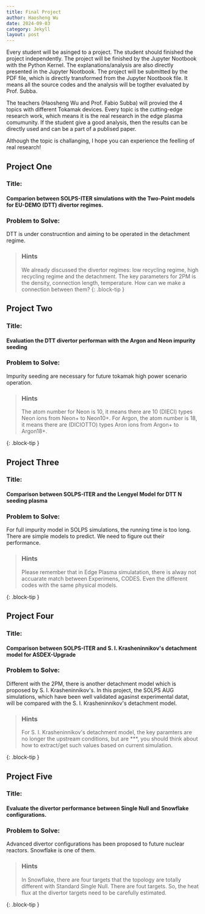 ```yaml
---
title: Final Project
author: Haosheng Wu
date: 2024-09-03
category: Jekyll
layout: post
---
```


Every student will be asinged to a project. The student should finished the project independently. The project will be finished by the Jupyter Nootbook with the Python Kernel. The explanations/analysis are also directly presented in the Jupyter Nootbook. The project will be submitted by the PDF file, which is directly transformed from the Jupyter Nootbook file. It means all the source codes and the analysis will be togther evaluated by Prof. Subba. 

The teachers (Haosheng Wu and Prof. Fabio Subba) will provied the 4 topics with different Tokamak devices. Every topic is the cutting-edge research work, which means it is the real research in the edge plasma comumunity. If the student give a good analysis, then the results can be directly used and can be a part of a publised paper.

Although the topic is challanging, I hope you can experience the feelling of real research!

## Project One

### Title: 

#### Comparion between SOLPS-ITER simulations with the Two-Point models for EU-DEMO (DTT) divertor regimes.

### Problem to Solve:

DTT is under construcntion and aiming to be operated in the detachment regime.

> ### Hints
>
> We already discussed the divertor regimes: low recycling regime, high recycling regime and the detachment.
> The key parameters for 2PM is the density, connection length, temperature. How can we make a connection between them?
{: .block-tip }

## Project Two

### Title: 

#### Evaluation the DTT divertor performan with the Argon and Neon impurity seeding

### Problem to Solve:

Impurity seeding are necessary for future tokamak high power scenario operation. 

> ### Hints
>
> The atom number for Neon is 10, it means there are 10 (DIECI) types Neon ions from Neon+ to Neon10+.
> For Argon, the atom number is 18, it means there are (DICIOTTO) types Aron ions from Argon+ to Argon18+.
> 
{: .block-tip }

## Project Three

### Title: 

#### Comparison between SOLPS-ITER and the Lengyel Model for DTT N seeding plasma

### Problem to Solve:

For full impurity model in SOLPS simulations, the running time is too long. There are simple models to predict.
We need to figure out their performance.

> ### Hints
>
> Please remember that in Edge Plasma simulatation, there is alway not accuarate match between Experimens, CODES.
> Even the different codes with the same physical models.
> 
{: .block-tip }


## Project Four

### Title: 

#### Comparison between SOLPS-ITER and S. I. Krasheninnikov's detachment model for ASDEX-Upgrade

### Problem to Solve:

Different with the 2PM, there is another detachment model which is proposed by S. I. Krasheninnikov's.
In this project, the SOLPS AUG simulations, which have been well validated agasinst experimental datat, 
will be compared with the S. I. Krasheninnikov's detachment model.

> ### Hints
>
> For S. I. Krasheninnikov's detachment model, the key paramters are no longer the upstream conditions, 
> but are ***, you should think about how to extract/get such values based on current simulation.
> 
{: .block-tip }

## Project Five

### Title: 

#### Evaluate the divertor performance between Single Null and Snowflake configurations.

### Problem to Solve:

Advanced divertor configurations has been proposed to future nuclear reactors. Snowflake is one of them.

> ### Hints
>
> In Snowflake, there are four targets that the topology are totally different with Standard Single Null.
> There are fout targets. So, the heat flux at the divertor targets need to be carefully estimated.
> 
{: .block-tip }


